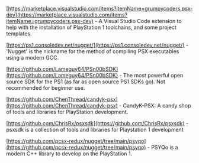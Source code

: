 [https://marketplace.visualstudio.com/items?itemName=grumpycoders.psx-dev](https://marketplace.visualstudio.com/items?itemName=grumpycoders.psx-dev) - A Visual Studio Code extension to help with the installation of PlayStation 1 toolchains, and some project templates.

[https://ps1.consoledev.net/nugget/](https://ps1.consoledev.net/nugget/) - 'Nugget' is the nickname for the method of compiling PSX executables using a modern GCC.

[https://github.com/Lameguy64/PSn00bSDK](https://github.com/Lameguy64/PSn00bSDK) -  The most powerful open source SDK for the PS1 (as far as open source PS1 SDKs go). Not recommended for beginner use.  

[https://github.com/ChenThread/candyk-psx](https://github.com/ChenThread/candyk-psx) - CandyK-PSX: A candy shop of tools and libraries for PlayStation development.  

[https://github.com/ChrisRx/psxsdk](https://github.com/ChrisRx/psxsdk) - psxsdk is a collection of tools and libraries for Playstation 1 development 

[https://github.com/pcsx-redux/nugget/tree/main/psyqo](https://github.com/pcsx-redux/nugget/tree/main/psyqo) - PSYQo is a modern C++ library to develop on the PlayStation 1.
